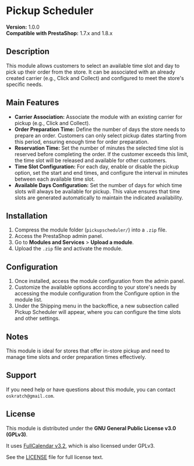 # Pickup Scheduler
**Version:** 1.0.0  
**Compatible with PrestaShop:** 1.7.x and 1.8.x  

## Description
This module allows customers to select an available time slot and day to pick up their order from the store. It can be associated with an already created carrier (e.g., Click and Collect) and configured to meet the store's specific needs.

## Main Features
- **Carrier Association:** Associate the module with an existing carrier for pickup (e.g., Click and Collect).
- **Order Preparation Time:** Define the number of days the store needs to prepare an order. Customers can only select pickup dates starting from this period, ensuring enough time for order preparation.
- **Reservation Time:** Set the number of minutes the selected time slot is reserved before completing the order. If the customer exceeds this limit, the time slot will be released and available for other customers.
- **Time Slot Configuration:** For each day, enable or disable the pickup option, set the start and end times, and configure the interval in minutes between each available time slot.
- **Available Days Configuration:** Set the number of days for which time slots will always be available for pickup. This value ensures that time slots are generated automatically to maintain the indicated availability.

## Installation
1. Compress the module folder (`pickupscheduler/`) into a `.zip` file.
2. Access the PrestaShop admin panel.
3. Go to **Modules and Services** > **Upload a module**.
4. Upload the `.zip` file and activate the module.

## Configuration
1. Once installed, access the module configuration from the admin panel.
2. Customize the available options according to your store's needs by accessing the module configuration from the Configure option in the module list.
3. Under the Shipping menu in the backoffice, a new subsection called Pickup Scheduler will appear, where you can configure the time slots and other settings.

## Notes
This module is ideal for stores that offer in-store pickup and need to manage time slots and order preparation times effectively.

## Support
If you need help or have questions about this module, you can contact `oskratch@gmail.com`.

## License
This module is distributed under the **GNU General Public License v3.0 (GPLv3)**.

It uses [FullCalendar v3.2](https://github.com/fullcalendar/fullcalendar/tree/v3.2.0), which is also licensed under GPLv3.

See the [LICENSE](LICENSE) file for full license text.
